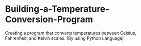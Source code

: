 # Building-a-Temperature-Conversion-Program
Creating a program that converts temperatures between Celsius, Fahrenheit, and Kelvin scales. (By using Python Language)
